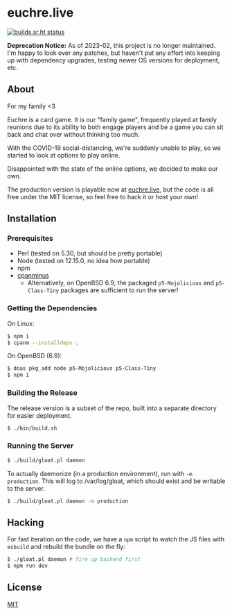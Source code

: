 euchre.live
===========

[![builds.sr.ht status](https://builds.sr.ht/~akarle/euchre-live/commits/.build.yml.svg)](https://builds.sr.ht/~akarle/euchre-live/commits/.build.yml?)

**Deprecation Notice:** As of 2023-02, this project is no longer maintained.
I'm happy to look over any patches, but haven't put any effort into keeping
up with dependency upgrades, testing newer OS versions for deployment, etc.

About
-----
For my family <3

Euchre is a card game. It is our "family game", frequently played at family
reunions due to its ability to both engage players and be a game you can sit
back and chat over without thinking too much.

With the COVID-19 social-distancing, we're suddenly unable to play, so we
started to look at options to play online.

Disappointed with the state of the online options, we decided to make our own.

The production version is playable now at [euchre.live](https://euchre.live),
but the code is all free under the MIT license, so feel free to hack it or host
your own!

Installation
------------

### Prerequisites

* Perl (tested on 5.30, but should be pretty portable)
* Node (tested on 12.15.0, no idea how portable)
* npm
* [cpanminus](https://metacpan.org/pod/App::cpanminus)
  - Alternatively, on OpenBSD 6.9, the packaged `p5-Mojolicious` and
    `p5-Class-Tiny` packages are sufficient to run the server!

### Getting the Dependencies

On Linux:

```sh
$ npm i
$ cpanm --installdeps .
```

On OpenBSD (6.9):

```sh
$ doas pkg_add node p5-Mojolicious p5-Class-Tiny
$ npm i
```

### Building the Release

The release version is a subset of the repo, built into a separate directory
for easier deployment.

```sh
$ ./bin/build.sh
```

### Running the Server

```sh
$ ./build/gloat.pl daemon
```

To actually daemonize (in a production environment), run with `-m production`.
This will log to /var/log/gloat, which should exist and be writable to the
server.

```sh
$ ./build/gloat.pl daemon -m production
```

Hacking
-------
For fast iteration on the code, we have a `npm` script to watch the JS files with
`esbuild` and rebuild the bundle on the fly:

```sh
$ ./gloat.pl daemon # fire up backend first
$ npm run dev
```

License
-------
[MIT](./LICENSE)
